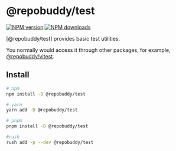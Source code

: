 # @repobuddy/test

[![NPM version][npm-image]][npm-url]
[![NPM downloads][downloads-image]][downloads-url]

[@repobuddy/test] provides basic test utilities.

You normally would access it through other packages,
for example, [@repobuddy/vitest](https://www.npmjs.com/package/@repobuddy/vitest).

## Install

```sh
# npm
npm install -D @repobuddy/test

# yarn
yarn add -D @repobuddy/test

# pnpm
pnpm install -D @repobuddy/test

#rush
rush add -p --dev @repobuddy/test
```

[downloads-image]: https://img.shields.io/npm/dm/@repobuddy/typescript.svg?style=flat
[downloads-url]: https://npmjs.org/package/@repobuddy/typescript
[npm-image]: https://img.shields.io/npm/v/@repobuddy/typescript.svg?style=flat
[npm-url]: https://npmjs.org/package/@repobuddy/typescript
